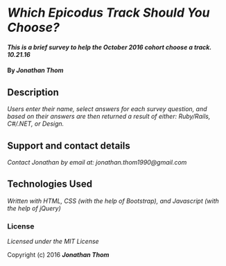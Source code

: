 # _Which Epicodus Track Should You Choose?_

#### _This is a brief survey to help the October 2016 cohort choose a track. 10.21.16_

#### By _**Jonathan Thom**_

## Description

_Users enter their name, select answers for each survey question, and based on their answers are then returned a result of either: Ruby/Rails, C#/.NET, or Design._

## Support and contact details

_Contact Jonathan by email at: jonathan.thom1990@gmail.com_

## Technologies Used

_Written with HTML, CSS (with the help of Bootstrap), and Javascript (with the help of jQuery)_

### License

*Licensed under the MIT License*

Copyright (c) 2016 **_Jonathan Thom_**
